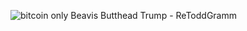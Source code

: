 ![bitcoin only Beavis Butthead Trump - ReToddGramm](https://github.com/user-attachments/assets/3d71459b-cf21-46b1-b5b5-8fa80a35a485)
